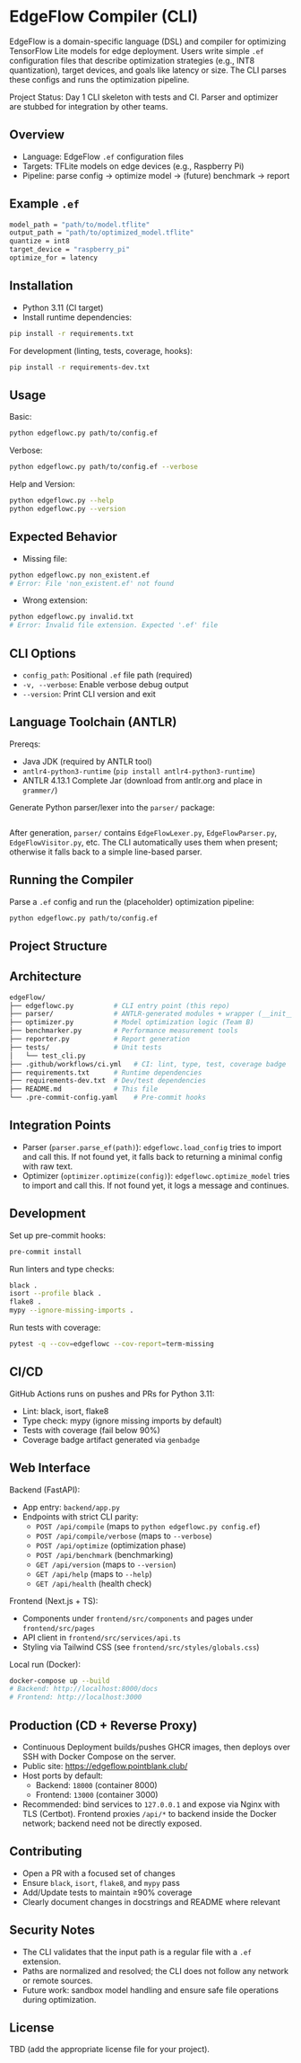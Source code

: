 EdgeFlow Compiler (CLI)
=======================

EdgeFlow is a domain-specific language (DSL) and compiler for optimizing TensorFlow Lite models for edge deployment. Users write simple `.ef` configuration files that describe optimization strategies (e.g., INT8 quantization), target devices, and goals like latency or size. The CLI parses these configs and runs the optimization pipeline.

Project Status: Day 1 CLI skeleton with tests and CI. Parser and optimizer are stubbed for integration by other teams.

Overview
--------

- Language: EdgeFlow `.ef` configuration files
- Targets: TFLite models on edge devices (e.g., Raspberry Pi)
- Pipeline: parse config → optimize model → (future) benchmark → report

Example `.ef`
-------------

```bash
model_path = "path/to/model.tflite"
output_path = "path/to/optimized_model.tflite"
quantize = int8
target_device = "raspberry_pi"
optimize_for = latency
```

Installation
------------

- Python 3.11 (CI target)
- Install runtime dependencies:

```bash
pip install -r requirements.txt
```

For development (linting, tests, coverage, hooks):

```bash
pip install -r requirements-dev.txt
```

Usage
-----

Basic:

```bash
python edgeflowc.py path/to/config.ef
```

Verbose:

```bash
python edgeflowc.py path/to/config.ef --verbose
```

Help and Version:

```bash
python edgeflowc.py --help
python edgeflowc.py --version
```

Expected Behavior
-----------------

- Missing file:

```bash
python edgeflowc.py non_existent.ef
# Error: File 'non_existent.ef' not found
```

- Wrong extension:

```bash
python edgeflowc.py invalid.txt
# Error: Invalid file extension. Expected '.ef' file
```

CLI Options
-----------

- `config_path`: Positional `.ef` file path (required)
- `-v, --verbose`: Enable verbose debug output
- `--version`: Print CLI version and exit

Language Toolchain (ANTLR)
-------------------------

Prereqs:

- Java JDK (required by ANTLR tool)
- `antlr4-python3-runtime` (`pip install antlr4-python3-runtime`)
- ANTLR 4.13.1 Complete Jar (download from antlr.org and place in `grammer/`)

Generate Python parser/lexer into the `parser/` package:

```bash


```

After generation, `parser/` contains `EdgeFlowLexer.py`, `EdgeFlowParser.py`, `EdgeFlowVisitor.py`, etc. The CLI automatically uses them when present; otherwise it falls back to a simple line-based parser.

Running the Compiler
--------------------

Parse a `.ef` config and run the (placeholder) optimization pipeline:

```bash
python edgeflowc.py path/to/config.ef
```

## Project Structure

Architecture
------------

```bash
edgeFlow/
├── edgeflowc.py          # CLI entry point (this repo)
├── parser/               # ANTLR-generated modules + wrapper (__init__.py)
├── optimizer.py          # Model optimization logic (Team B)
├── benchmarker.py        # Performance measurement tools
├── reporter.py           # Report generation
├── tests/                # Unit tests
│   └── test_cli.py
├── .github/workflows/ci.yml   # CI: lint, type, test, coverage badge
├── requirements.txt      # Runtime dependencies
├── requirements-dev.txt  # Dev/test dependencies
├── README.md             # This file
└── .pre-commit-config.yaml    # Pre-commit hooks
```

Integration Points
------------------

- Parser (`parser.parse_ef(path)`): `edgeflowc.load_config` tries to import and call this. If not found yet, it falls back to returning a minimal config with raw text.
- Optimizer (`optimizer.optimize(config)`): `edgeflowc.optimize_model` tries to import and call this. If not found yet, it logs a message and continues.

Development
-----------

Set up pre-commit hooks:

```bash
pre-commit install
```

Run linters and type checks:

```bash
black .
isort --profile black .
flake8 .
mypy --ignore-missing-imports .
```

Run tests with coverage:

```bash
pytest -q --cov=edgeflowc --cov-report=term-missing
```

CI/CD
-----

GitHub Actions runs on pushes and PRs for Python 3.11:

- Lint: black, isort, flake8
- Type check: mypy (ignore missing imports by default)
- Tests with coverage (fail below 90%)
- Coverage badge artifact generated via `genbadge`

Web Interface
-------------

Backend (FastAPI):

- App entry: `backend/app.py`
- Endpoints with strict CLI parity:
  - `POST /api/compile` (maps to `python edgeflowc.py config.ef`)
  - `POST /api/compile/verbose` (maps to `--verbose`)
  - `POST /api/optimize` (optimization phase)
  - `POST /api/benchmark` (benchmarking)
  - `GET /api/version` (maps to `--version`)
  - `GET /api/help` (maps to `--help`)
  - `GET /api/health` (health check)

Frontend (Next.js + TS):

- Components under `frontend/src/components` and pages under `frontend/src/pages`
- API client in `frontend/src/services/api.ts`
- Styling via Tailwind CSS (see `frontend/src/styles/globals.css`)

Local run (Docker):

```bash
docker-compose up --build
# Backend: http://localhost:8000/docs
# Frontend: http://localhost:3000
```

Production (CD + Reverse Proxy)
-------------------------------

- Continuous Deployment builds/pushes GHCR images, then deploys over SSH with Docker Compose on the server.
- Public site: <https://edgeflow.pointblank.club/>
- Host ports by default:
  - Backend: `18000` (container 8000)
  - Frontend: `13000` (container 3000)
- Recommended: bind services to `127.0.0.1` and expose via Nginx with TLS (Certbot). Frontend proxies `/api/*` to backend inside the Docker network; backend need not be directly exposed.

Contributing
------------

- Open a PR with a focused set of changes
- Ensure `black`, `isort`, `flake8`, and `mypy` pass
- Add/Update tests to maintain ≥90% coverage
- Clearly document changes in docstrings and README where relevant

Security Notes
--------------

- The CLI validates that the input path is a regular file with a `.ef` extension.
- Paths are normalized and resolved; the CLI does not follow any network or remote sources.
- Future work: sandbox model handling and ensure safe file operations during optimization.

License
-------

TBD (add the appropriate license file for your project).
